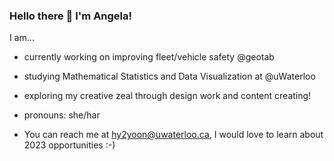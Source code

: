 ### Hello there 👋 I'm Angela!

I am...

* currently working on improving fleet/vehicle safety @geotab

* studying Mathematical Statistics and Data Visualization at @uWaterloo

* exploring my creative zeal through design work and content creating!

* pronouns: she/har

* You can reach me at [hy2yoon@uwaterloo.ca](hy2yoon@uwaterloo.ca), I would love to learn about 2023 opportunities :-)

